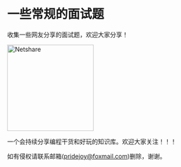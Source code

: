 # 一些常规的面试题
 

收集一些网友分享的面试题，欢迎大家分享！

<img src="/netshare.svg" width="200" height="200" alt="Netshare">

一个会持续分享编程干货和好玩的知识库。欢迎大家关注！！！

如有侵权请联系邮箱(pridejoy@foxmail.com)删除，谢谢。